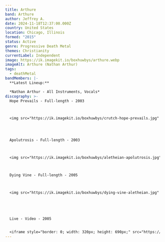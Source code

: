 ```yaml
---
title: Arthure
band: Arthure
author: Jeffrey A.
date: 2024-11-18T12:37:00.000Z
country: United States
location: Chicago, Illinois
formed: "2015"
status: Active
genre: Progressive Death Metal
themes: Christianity
currentLabel: Independent
image: https://ik.imagekit.io/boxhuwbys/arthure.webp
imageAlt: Arthure (Nathan Arthur)
tags:
  - deathMetal
bandMembers: |-
  **Latest Lineup:**

  *Nathan Arthur - All Instruments, Vocals*
discography: >-
  Hope Prevails - Full-length - 2003  



  <img src="https://ik.imagekit.io/boxhuwbys/crutch-hope-prevails.jpg" alt="Afterimage Codex" style="width:300px; height:auto;">




  Apolutrosis - Full-length - 2003 



  <img src="https://ik.imagekit.io/boxhuwbys/aletheian-apolutrosis.jpg" alt="Afterimage Codex" style="width:300px; height:auto;">



  Dying Vine - Full-length - 2005  



  <img src="https://ik.imagekit.io/boxhuwbys/dying-vine-aletheian.jpg" alt="Afterimage Codex" style="width:300px; height:auto;">





  Live - Video - 2005


  <iframe style="border: 0; width: 320px; height: 690px;" src="https://bandcamp.com/EmbeddedPlayer/album=1711273210/size=large/bgcol=333333/linkcol=0f91ff/transparent=true/" seamless><a href="https://aletheian.bandcamp.com/album/dying-vine-10th-anniversary-24-bit">Dying Vine (10th anniversary 24​-​bit) by Aletheian</a></iframe>
---
```

